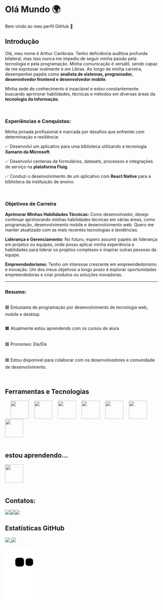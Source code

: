 <h1>Olá Mundo 🌍</h1>
<p>Bem vindo ao meu perfil GitHub 👋</p>
<h2>Introdução</h2>
<p>Olá, meu nome é Arthur Cambraia. Tenho deficiência auditiva profunda bilateral, mas isso nunca me impediu de seguir minha paixão pela tecnologia e pela programação. Minha comunicação é versátil, sendo capaz de me expressar oralmente e em Libras. Ao longo de minha carreira, desempenhei papéis como <strong>analista de sistemas, programador, desenvolvedor frontend e desenvolvedor mobile</strong>.</p>
<p>Minha sede de conhecimento é insaciável e estou constantemente buscando aprimorar habilidades, técnicas e métodos em diversas áreas da <strong>tecnologia da informação</strong>.</p>
<br>
<h3>Experiências e Conquistas:</h3>
<p>Minha jornada profissional é marcada por desafios que enfrentei com determinação e resiliência:</p>
<p>✅ Desenvolvi um aplicativo para uma biblioteca utilizando a tecnologia <strong>Xamarin da Microsoft</strong>.</p>
<p>✅ Desenvolvi centenas de formulários, datasets, processos e integrações de serviço na <strong>plataforma Fluig</strong>.</p>
<p>✅ Conduzi o desenvolvimento de um aplicativo com <strong>React Native</strong> para a biblioteca da instituição de ensino.</p>
<br>
<h3>Objetivos de Carreira</h3>
<p><strong>Aprimorar Minhas Habilidades Técnicas:</strong> Como desenvolvedor, desejo continuar aprimorando minhas habilidades técnicas em várias áreas, como programação, desenvolvimento mobile e desenvolvimento web. Quero me manter atualizado com as mais recentes tecnologias e tendências.</p>
<p><strong>Liderança e Gerenciamento:</strong> No futuro, espero assumir papéis de liderança em projetos ou equipes, onde posso aplicar minha experiência e habilidades para liderar os projetos complexos e inspirar outras pessoas da equipe.</p>
<p><strong>Empreendedorismo:</strong> Tenho um interesse crescente em empreendedorismo e inovação. Um dos meus objetivos a longo prazo é explorar oportunidades empreendedoras e criar produtos ou soluções inovadoras.</p>
<hr>
<h3>Resumo:</h3>
<div style="display: flex; flex-direction: column; flex-wrap: wrap;">
<p>🟩 Entusiasta de programação por desenvolvimento de tecnologia web, mobile e desktop</p>
<p>🟧 Atualmente estou aprendendo com os cursos de alura</p>
<p>🟪 Pronomes: Ele/Ele</p>
<p>🟦 Estou disponível para colaborar com os desenvolvedores e comunidade de desenvolvimento.</p>
</div>
<br>

## Ferramentas e Tecnologias

<div style="display:flex; flex-direction: row; flex-wrap: wrap;">
  &ensp;
  &ensp;
  <img src="https://cdn.jsdelivr.net/gh/devicons/devicon/icons/vscode/vscode-original-wordmark.svg" width="60" height="60"/>
  &ensp;
  &ensp;
  <img src="https://cdn.jsdelivr.net/gh/devicons/devicon/icons/html5/html5-plain-wordmark.svg" width="60" height="60" />
  &ensp;
  &ensp;
  <img src="https://cdn.jsdelivr.net/gh/devicons/devicon/icons/css3/css3-plain-wordmark.svg" width="60" height="60" />
  &ensp;
  &ensp;
  <img src="https://cdn.jsdelivr.net/gh/devicons/devicon/icons/javascript/javascript-original.svg" width="60" height="60" />
  &ensp;
  &ensp;
  <img src="https://cdn.jsdelivr.net/gh/devicons/devicon/icons/nodejs/nodejs-plain-wordmark.svg" width="60" height="60" /> 
  &ensp;
  &ensp;
  <img src="https://cdn.jsdelivr.net/gh/devicons/devicon/icons/github/github-original.svg" width="60" height="60" />
  &ensp;
  &ensp;
  <img src="https://cdn.jsdelivr.net/gh/devicons/devicon/icons/git/git-original.svg" width="60" height="60" />
  &ensp;
  &ensp;
</div>
<br>

## estou aprendendo...

<div style="display:flex; flex-direction: row; flex-wrap: wrap; gap: 1rem;">
  <img src="https://cdn.jsdelivr.net/gh/devicons/devicon/icons/ubuntu/ubuntu-plain.svg" width="60" height="60"/>
</div>
<br>

## Contatos:

<div style="display:flex; flex-direction: row; flex-wrap: wrap;">
  <a href="https://www.youtube.com/@arthurvieira630" target="_blank"><img loading="lazy" src="https://img.shields.io/badge/YouTube-FF0000?style=for-the-badge&logo=youtube&logoColor=white" target="_blank"></a>
  <a href = "mailto:arthur10vieira@gmail.com"><img loading="lazy" src="https://img.shields.io/badge/Gmail-D14836?style=for-the-badge&logo=gmail&logoColor=white" target="_blank"></a>
  <a href="https://www.linkedin.com/in/arthur-vieira-cambraia" target="_blank"><img loading="lazy" src="https://img.shields.io/badge/-LinkedIn-%230077B5?style=for-the-badge&logo=linkedin&logoColor=white" target="_blank"></a>   
</div>


## Estatísticas GitHub

<div>
  <a href="https://github.com/arthur10vieira">
  <img loading="lazy" height="160em" src="https://github-readme-stats.vercel.app/api/top-langs/?username=arthur10vieira&layout=compact&langs_count=7&theme=dracula"/>
  <img loading="lazy" height="160em" src="https://github-readme-stats.vercel.app/api?username=arthur10vieira&show_icons=true&theme=dracula&include_all_commits=true&count_private=true"/>
</div>

![Snake animation](https://github.com/arthur10vieira/arthur10vieira/blob/output/github-contribution-grid-snake.svg)
